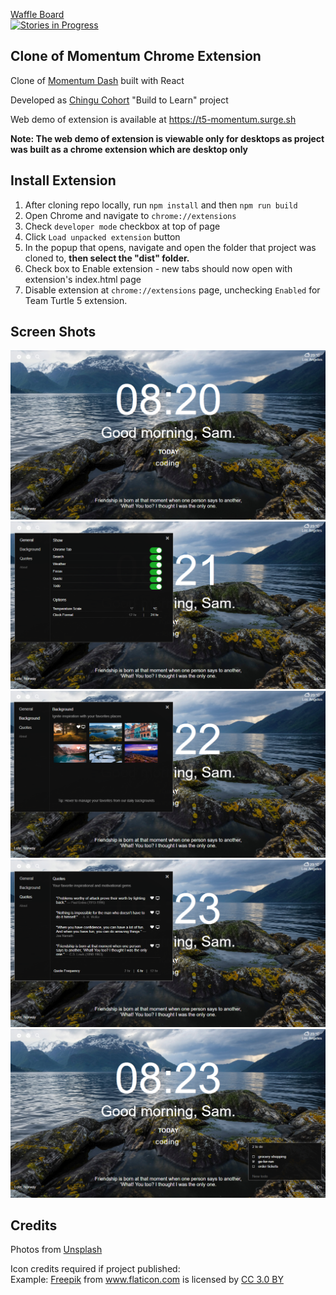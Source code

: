 [Waffle Board](https://waffle.io/chingu-voyage-turtles-team-5/momentum-clone)   
[![Stories in Progress](https://badge.waffle.io/chingu-voyage-turtles-team-5/momentum-clone.png?label=In%20Progress&title=In%20Progress)](https://waffle.io/chingu-voyage-turtles-team-5/momentum-clone?utm_source=badge)

## Clone of Momentum Chrome Extension 

Clone of [Momentum Dash](https://chrome.google.com/webstore/detail/momentum/laookkfknpbbblfpciffpaejjkokdgca?hl=en) built with React

Developed as [Chingu Cohort](https://chingu-cohorts.github.io/chingu-directory/) "Build to Learn" project 

Web demo of extension is available at https://t5-momentum.surge.sh

**Note: The web demo of extension is viewable only for desktops as project was built as a chrome extension which are desktop only**

## Install Extension

1. After cloning repo locally, run `npm install` and then `npm run build`
1. Open Chrome and navigate to `chrome://extensions`  
1. Check `developer mode` checkbox at top of page   
1. Click `Load unpacked extension` button 
1. In the popup that opens, navigate and open the folder that project was cloned to, **then select the "dist" folder.**
1. Check box to Enable extension - new tabs should now open with extension's index.html page
1. Disable extension at `chrome://extensions` page,  unchecking `Enabled` for Team Turtle 5 extension.

## Screen Shots

![Main](/src/assets/images/screenshot-home.png)
![Main](/src/assets/images/screenshot-settings-general.png)
![Main](/src/assets/images/screenshot-settings-background.png)
![Main](/src/assets/images/screenshot-settings-quote.png)
![Main](/src/assets/images/screenshot-todo.png)

## Credits

Photos from [Unsplash](https://unsplash.com/) 

Icon credits required if project published:  
Example:
<a href="http://www.freepik.com" title="Freepik">Freepik</a> from <a href="https://www.flaticon.com/" title="Flaticon">www.flaticon.com</a> is licensed by <a href="http://creativecommons.org/licenses/by/3.0/" title="Creative Commons BY 3.0" target="_blank">CC 3.0 BY</a>
